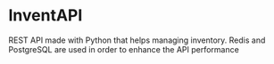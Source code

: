 # InventAPI
REST API made with Python that helps managing inventory. Redis and PostgreSQL are used in order to enhance the API performance

